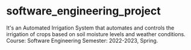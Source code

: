 # software_engineering_project
It's an Automated Irrigation System that automates and controls the irrigation of crops based on soil moisture levels and weather conditions.
Course: Software Engineering
Semester: 2022-2023, Spring.
